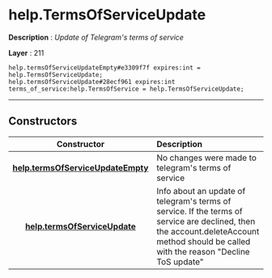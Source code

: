 # help.TermsOfServiceUpdate

**Description** : *Update of Telegram&#039;s terms of service*

**Layer** : 211

```tl
help.termsOfServiceUpdateEmpty#e3309f7f expires:int = help.TermsOfServiceUpdate;
help.termsOfServiceUpdate#28ecf961 expires:int terms_of_service:help.TermsOfService = help.TermsOfServiceUpdate;
```

---

## Constructors

| Constructor | Description |
| :---: | :--- |
| [**help.termsOfServiceUpdateEmpty**](constructor/help.termsOfServiceUpdateEmpty) | No changes were made to telegram's terms of service |
| [**help.termsOfServiceUpdate**](constructor/help.termsOfServiceUpdate) | Info about an update of telegram's terms of service. If the terms of service are declined, then the account.deleteAccount method should be called with the reason "Decline ToS update" |